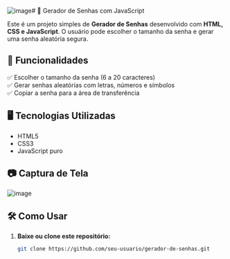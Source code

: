![image](https://github.com/user-attachments/assets/47992b20-72a3-4379-97e5-7a0f55b7d425)# 🔑 Gerador de Senhas com JavaScript

Este é um projeto simples de **Gerador de Senhas** desenvolvido com **HTML, CSS e JavaScript**. O usuário pode escolher o tamanho da senha e gerar uma senha aleatória segura.

## 🚀 Funcionalidades

✅ Escolher o tamanho da senha (6 a 20 caracteres)  
✅ Gerar senhas aleatórias com letras, números e símbolos  
✅ Copiar a senha para a área de transferência  

## 🖥️ Tecnologias Utilizadas

- HTML5  
- CSS3  
- JavaScript puro  

## 📷 Captura de Tela  

![image](https://github.com/user-attachments/assets/492de888-421b-4d59-92a8-1c556d97001d)


## 🛠️ Como Usar

1. **Baixe ou clone este repositório:**  
   ```bash
   git clone https://github.com/seu-usuario/gerador-de-senhas.git
